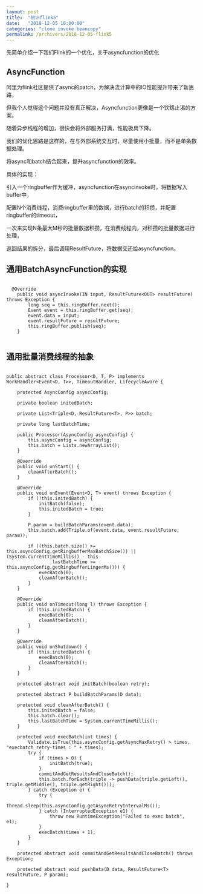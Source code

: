 ```yaml
---
layout: post
title:  "初识flink5"
date:   "2018-12-05 10:00:00"
categories: "clone invoke beancopy"
permalink: /archivers/2018-12-05-flink5
---
```


先简单介绍一下我们Flink的一个优化，关于asyncfunction的优化

## AsyncFunction

阿里为flink社区提供了async的patch，为解决流计算中的IO性能提升带来了新思路，

但我个人觉得这个问题并没有真正解决，Asyncfunction更像是一个饮鸩止渴的方案。

随着异步线程的增加，很快会将外部服务打满，性能极具下降。

我们的优化思路是这样的，在与外部系统交互时，尽量使用小批量，而不是单条数据处理。

将async和batch结合起来，提升asyncfunction的效率。

具体的实现：

引入一个ringbuffer作为缓冲，asyncfunction在asyncinvoke时，将数据写入buffer中，

配置N个消费线程，消费ringbuffer里的数据，进行batch的积攒，并配置ringbuffer的timeout，

一次来实现N条最大M秒的批量数据积攒，在消费线程内，对积攒的批量数据进行处理，

返回结果的拆分，最后调用ResultFuture，将数据交还给asyncfunction。

## 通用BatchAsyncFunction的实现

```

  @Override
    public void asyncInvoke(IN input, ResultFuture<OUT> resultFuture) throws Exception {
        long seq = this.ringBuffer.next();
        Event event = this.ringBuffer.get(seq);
        event.data = input;
        event.resultFuture = resultFuture;
        this.ringBuffer.publish(seq);
    }


```

## 通用批量消费线程的抽象

```

public abstract class Processor<D, T, P> implements WorkHandler<Event<D, T>>, TimeoutHandler, LifecycleAware {

    protected AsyncConfig asyncConfig;

    private boolean initedBatch;

    private List<Triple<D, ResultFuture<T>, P>> batch;

    private long lastBatchTime;

    public Processor(AsyncConfig asyncConfig) {
        this.asyncConfig = asyncConfig;
        this.batch = Lists.newArrayList();
    }

    @Override
    public void onStart() {
        cleanAfterBatch();
    }

    @Override
    public void onEvent(Event<D, T> event) throws Exception {
        if (!this.initedBatch) {
            initBatch(false);
            this.initedBatch = true;
        }

        P param = buildBatchParams(event.data);
        this.batch.add(Triple.of(event.data, event.resultFuture, param));

        if ((this.batch.size() >= this.asyncConfig.getRingbufferMaxBatchSize()) || (System.currentTimeMillis() - this
                .lastBatchTime >= this.asyncConfig.getRingbufferLingerMs())) {
            execBatch(0);
            cleanAfterBatch();
        }
    }

    @Override
    public void onTimeout(long l) throws Exception {
        if (this.initedBatch) {
            execBatch(0);
            cleanAfterBatch();
        }
    }

    @Override
    public void onShutdown() {
        if (this.initedBatch) {
            execBatch(0);
            cleanAfterBatch();
        }
    }

    protected abstract void initBatch(boolean retry);

    protected abstract P buildBatchParams(D data);

    protected void cleanAfterBatch() {
        this.initedBatch = false;
        this.batch.clear();
        this.lastBatchTime = System.currentTimeMillis();
    }

    protected void execBatch(int times) {
        Validate.isTrue(this.asyncConfig.getAsyncMaxRetry() > times, "execbatch retry-times : " + times);
        try {
            if (times > 0) {
                initBatch(true);
            }
            commitAndGetResultsAndCloseBatch();
            this.batch.forEach(triple -> pushData(triple.getLeft(), triple.getMiddle(), triple.getRight()));
        } catch (Exception e) {
            try {
                Thread.sleep(this.asyncConfig.getAsyncRetryIntervalMs());
            } catch (InterruptedException e1) {
                throw new RuntimeException("Failed to exec batch", e1);
            }
            execBatch(times + 1);
        }
    }

    protected abstract void commitAndGetResultsAndCloseBatch() throws Exception;

    protected abstract void pushData(D data, ResultFuture<T> resultFuture, P param);

}

```
